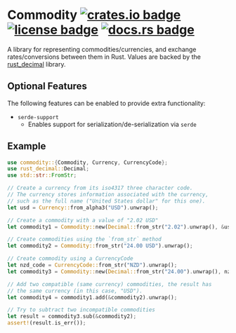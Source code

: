 # Commodity [![crates.io badge](https://img.shields.io/crates/v/commodity.svg)](https://crates.io/crates/commodity) [![license badge](https://img.shields.io/github/license/kellpossible/commodity)](https://github.com/kellpossible/commodity/blob/master/LICENSE.txt) [![docs.rs badge](https://docs.rs/commodity/badge.svg)](https://docs.rs/commodity/)

A library for representing commodities/currencies, and exchange rates/conversions between them in Rust. Values are backed by the [rust_decimal](https://crates.io/crates/rust_decimal) library.

## Optional Features

The following features can be enabled to provide extra functionality:

+ `serde-support`
  + Enables support for serialization/de-serialization via `serde`

## Example

```rust
use commodity::{Commodity, Currency, CurrencyCode};
use rust_decimal::Decimal;
use std::str::FromStr;

// Create a currency from its iso4317 three character code.
// The currency stores information associated with the currency,
// such as the full name ("United States dollar" for this one).
let usd = Currency::from_alpha3("USD").unwrap();

// Create a commodity with a value of "2.02 USD"
let commodity1 = Commodity::new(Decimal::from_str("2.02").unwrap(), &usd);

// Create commodities using the `from_str` method
let commodity2 = Commodity::from_str("24.00 USD").unwrap();

// Create commodity using a CurrencyCode
let nzd_code = CurrencyCode::from_str("NZD").unwrap();
let commodity3 = Commodity::new(Decimal::from_str("24.00").unwrap(), nzd_code);

// Add two compatible (same currency) commodities, the result has
// the same currency (in this case, "USD").
let commodity4 = commodity1.add(&commodity2).unwrap();

// Try to subtract two incompatible commodities
let result = commodity3.sub(&commodity2);
assert!(result.is_err());
```

